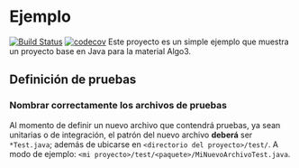Ejemplo                                                                                                                                                                 
==========

[![Build Status](https://www.travis-ci.com/AlbertSayos/pruebaMaven.svg?branch=main)](https://www.travis-ci.com/AlbertSayos/pruebaMaven) [![codecov](https://codecov.io/gh/AlbertSayos/pruebaMaven/branch/master/graph/badge.svg)](https://codecov.io/gh/AlbertSayos/pruebaMaven)
Este proyecto es un simple ejemplo que muestra un proyecto base en Java para la material Algo3.

## Definición de pruebas
### Nombrar correctamente los archivos de pruebas

Al momento de definir un nuevo archivo que contendrá pruebas, ya sean unitarias o de integración, el patrón del nuevo archivo **deberá** ser `*Test.java`; además de ubicarse en `<directorio del proyecto>/test/`. A modo de ejemplo: `<mi proyecto>/test/<paquete>/MiNuevoArchivoTest.java`.
